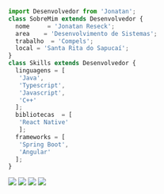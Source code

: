```js
import Desenvolvedor from 'Jonatan';
class SobreMim extends Desenvolvedor {
  nome     = 'Jonatan Reseck';
  area    = 'Desenvolvimento de Sistemas';
  trabalho  = 'Compels';
  local = 'Santa Rita do Sapucaí';
}
class Skills extends Desenvolvedor {
  linguagens = [
   'Java', 
   'Typescript', 
   'Javascript', 
   'C++'
  ];
  bibliotecas  = [
   'React Native'
   ];
  frameworks = [
   'Spring Boot', 
   'Angular'
  ];
}
```

<p align="left">
  <a href="mailto:jonatanreseck@gmail.com" alt="Gmail">
  <img src="https://img.shields.io/badge/-Gmail-FF0000?style=flat-square&labelColor=FF0000&logo=gmail&logoColor=white&link=mailto:jonatanreseck@gmail.com" /></a>

  <a href="https://www.linkedin.com/in/jonatan-reseck" alt="Linkedin">
  <img src="https://img.shields.io/badge/-Linkedin-0e76a8?style=flat-square&logo=Linkedin&logoColor=white&link=https://www.linkedin.com/in/jonatan-reseck" /></a>

  <a href="#" alt="WhatsApp">
  <img src="https://img.shields.io/badge/-WhatsApp-25d366?style=flat-square&labelColor=25d366&logo=whatsapp&logoColor=white&link=API-DO-SEU-WHATSAPP"/></a>

  <a href="https://www.instagram.com/jonatanreseck" alt="Instagram">
  <img src="https://img.shields.io/badge/-Instagram-DF0174?style=flat-square&labelColor=DF0174&logo=instagram&logoColor=white&link=https://www.instagram.com/jonatanreseck"/></a>
</p>  
